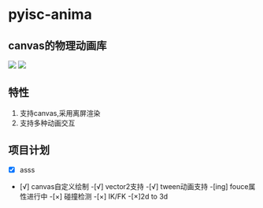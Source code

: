 # pyisc-anima
## canvas的物理动画库
![](https://img.shields.io/badge/powerby-%E5%B1%B1%E9%AC%BC-yellowgreen.svg) ![](https://img.shields.io/github/license/mashape/apistatus.svg)

## 特性
1. 支持canvas,采用离屏渲染
2. 支持多种动画交互



## 项目计划
- [X] asss
- [√] canvas自定义绘制 
-[√] vector2支持
-[√] tween动画支持
-[ing] fouce属性进行中
-[×] 碰撞检测
-[×] IK/FK
-[×]2d to 3d
